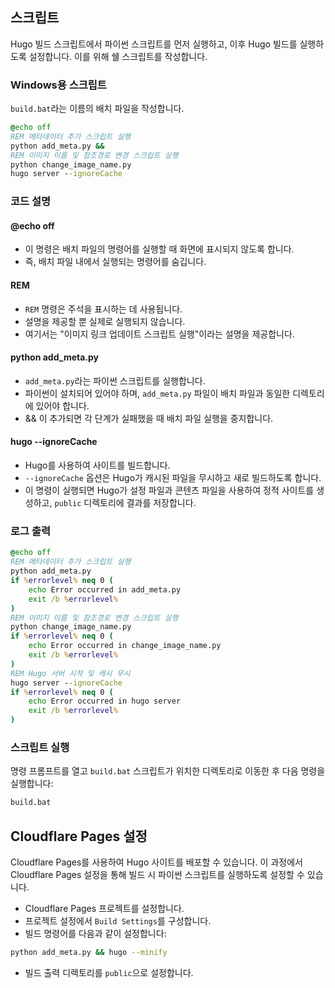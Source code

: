 ## 스크립트

Hugo 빌드 스크립트에서 파이썬 스크립트를 먼저 실행하고, 이후 Hugo 빌드를 실행하도록 설정합니다. 이를 위해 쉘 스크립트를 작성합니다.
### Windows용 스크립트

`build.bat`라는 이름의 배치 파일을 작성합니다.

```bat
@echo off
REM 메타데이터 추가 스크립트 실행
python add_meta.py &&
REM 이미지 이름 및 참조경로 변경 스크립트 실행
python change_image_name.py
hugo server --ignoreCache
```

### 코드 설명
#### @echo off
- 이 명령은 배치 파일의 명령어를 실행할 때 화면에 표시되지 않도록 합니다. 
- 즉, 배치 파일 내에서 실행되는 명령어를 숨깁니다. 
#### REM 
- `REM` 명령은 주석을 표시하는 데 사용됩니다. 
- 설명을 제공할 뿐 실제로 실행되지 않습니다. 
- 여기서는 "이미지 링크 업데이트 스크립트 실행"이라는 설명을 제공합니다.
#### python add_meta.py
- `add_meta.py`라는 파이썬 스크립트를 실행합니다. 
- 파이썬이 설치되어 있어야 하며, `add_meta.py` 파일이 배치 파일과 동일한 디렉토리에 있어야 합니다. 
-  && 이 추가되면 각 단계가 실패했을 때 배치 파일 실행을 중지합니다.
#### hugo --ignoreCache
-  Hugo를 사용하여 사이트를 빌드합니다. 
- `--ignoreCache` 옵션은 Hugo가 캐시된 파일을 무시하고 새로 빌드하도록 합니다. 
- 이 명령이 실행되면 Hugo가 설정 파일과 콘텐츠 파일을 사용하여 정적 사이트를 생성하고, `public` 디렉토리에 결과를 저장합니다.
### 로그 출력

```bat
@echo off
REM 메타데이터 추가 스크립트 실행
python add_meta.py
if %errorlevel% neq 0 (
    echo Error occurred in add_meta.py
    exit /b %errorlevel%
)
REM 이미지 이름 및 참조경로 변경 스크립트 실행
python change_image_name.py
if %errorlevel% neq 0 (
    echo Error occurred in change_image_name.py
    exit /b %errorlevel%
)
REM Hugo 서버 시작 및 캐시 무시
hugo server --ignoreCache
if %errorlevel% neq 0 (
    echo Error occurred in hugo server
    exit /b %errorlevel%
)
```

### 스크립트 실행
명령 프롬프트를 열고 `build.bat` 스크립트가 위치한 디렉토리로 이동한 후 다음 명령을 실행합니다:

```sh
build.bat
```

## Cloudflare Pages 설정

Cloudflare Pages를 사용하여 Hugo 사이트를 배포할 수 있습니다. 
이 과정에서 Cloudflare Pages 설정을 통해 빌드 시 파이썬 스크립트를 실행하도록 설정할 수 있습니다.
-  Cloudflare Pages 프로젝트를 설정합니다.
-  프로젝트 설정에서 `Build Settings`를 구성합니다.
-  빌드 명령어를 다음과 같이 설정합니다:

```sh
python add_meta.py && hugo --minify
```

- 빌드 출력 디렉토리를 `public`으로 설정합니다.
